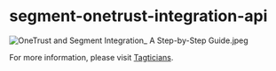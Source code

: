 # segment-onetrust-integration-api

![OneTrust and Segment Integration_ A Step-by-Step Guide.jpeg](https://res.craft.do/user/full/943950fe-7c34-f4b6-4c10-6b6a92590926/D528E1A7-2286-47CF-87B0-0A7F2C2506A8_2/jOH7L8Zi5EM1Drom0sh9iS2J4N4DoffhQSNQjerYG4Mz/OneTrust%20and%20Segment%20Integration_%20A%20Step-by-Step%20Guide.jpeg)

For more information, please visit [Tagticians](https://tagticians.com/?p=1833&preview=true).
